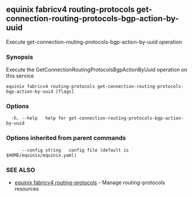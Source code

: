 ## equinix fabricv4 routing-protocols get-connection-routing-protocols-bgp-action-by-uuid

Execute get-connection-routing-protocols-bgp-action-by-uuid operation

### Synopsis

Execute the GetConnectionRoutingProtocolsBgpActionByUuid operation on this service

```
equinix fabricv4 routing-protocols get-connection-routing-protocols-bgp-action-by-uuid [flags]
```

### Options

```
  -h, --help   help for get-connection-routing-protocols-bgp-action-by-uuid
```

### Options inherited from parent commands

```
      --config string   config file (default is $HOME/equinix/equinix.yaml)
```

### SEE ALSO

* [equinix fabricv4 routing-protocols](equinix_fabricv4_routing-protocols.md)	 - Manage routing-protocols resources

